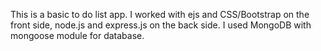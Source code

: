 This is a basic to do list app.
I worked with ejs and CSS/Bootstrap on the front side, node.js and express.js on the back side.
I used MongoDB with mongoose module for database.
